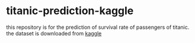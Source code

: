 # titanic-prediction-kaggle
this repository is for the prediction of survival rate of passengers of titanic. the dataset is downloaded from [kaggle](kaggle.com)
